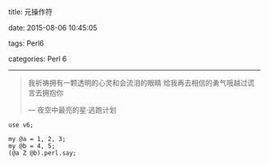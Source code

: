 title: 元操作符

date: 2015-08-06 10:45:05

tags: Perl6

categories: Perl 6

------

<blockquote class="blockquote-center">我祈祷拥有一颗透明的心灵和会流泪的眼睛 给我再去相信的勇气哦越过谎言去拥抱你

— 夜空中最亮的星·逃跑计划

</blockquote>

```
use v6;

my @a = 1, 2, 3;
my @b = 4, 5;
(@a Z @b).perl.say;
```
